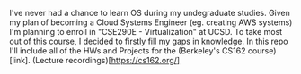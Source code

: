 I've never had a chance to learn OS during my undegraduate studies. Given my plan of becoming a Cloud Systems Engineer (eg. creating AWS systems)
I'm planning to enroll in "CSE290E - Virtualization" at UCSD. To take most out of this course, I decided to firstly fill my gaps in knowledge.
In this repo I'll include all of the HWs and Projects for the (Berkeley's CS162 course)[link]. (Lecture recordings)[https://cs162.org/]
